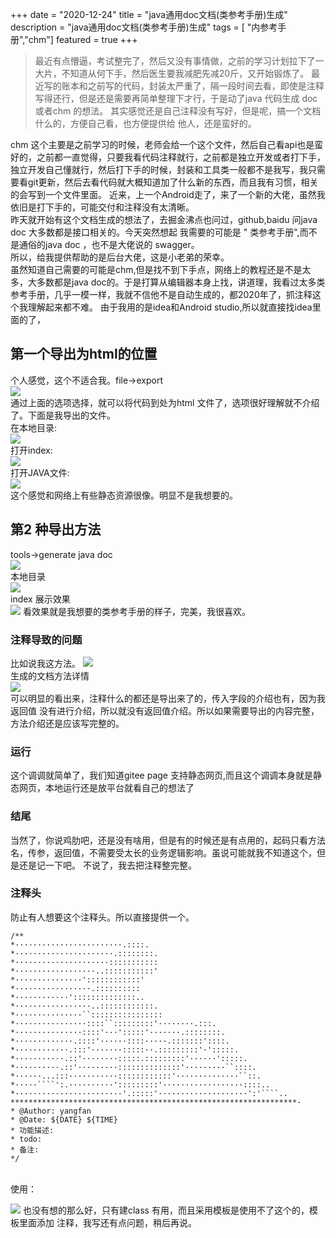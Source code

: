 +++
date = "2020-12-24"
title = "java通用doc文档(类参考手册)生成"
description = "java通用doc文档(类参考手册)生成"
tags = [ "内参考手册","chm"]
featured = true
+++
> 最近有点懵逼，考试整完了，然后又没有事情做，之前的学习计划拉下了一大片，不知道从何下手，然后医生要我减肥先减20斤，又开始锻炼了。
> 最近写的账本和之前写的代码，封装太严重了，隔一段时间去看，即使是注释写得还行，但是还是需要再简单整理下才行，于是动了java 代码生成 doc 或者chm 的想法。
> 其实感觉还是自己注释没有写好，但是呢，搞一个文档什么的，方便自己看，也方便提供给 他人，还是蛮好的。

chm 这个主要是之前学习的时候，老师会给一个这个文件，然后自己看api也是蛮好的，之前都一直觉得，只要我看代码注释就行，之前都是独立开发或者打下手，独立开发自己懂就行，然后打下手的时候，封装和工具类一般都不是我写，我只需要看git更新，然后去看代码就大概知道加了什么新的东西，而且我有习惯，相关的会写到一个文件里面。
近来，上一个Android走了，来了一个新的大佬，虽然我依旧是打下手的，可能交付和注释没有太清晰。
<br>
昨天就开始有这个文档生成的想法了，去掘金沸点也问过，github,baidu 问java doc 大多数都是接口相关的。今天突然想起 我需要的可能是 " 类参考手册",而不是通俗的java doc ，也不是大佬说的 swagger。
<br>
所以，给我提供帮助的是后台大佬，这是小老弟的荣幸。
<br>
虽然知道自己需要的可能是chm,但是找不到下手点，网络上的教程还是不是太多，大多数都是java doc的。于是打算从编辑器本身上找，讲道理，我看过太多类参考手册，几乎一模一样，我就不信他不是自动生成的，都2020年了，抓注释这个我理解起来都不难。
由于我用的是idea和Android studio,所以就直接找idea里面的了，
## 第一个导出为html的位置
个人感觉，这个不适合我。file->export
<br>
![](https://gitee.com/lalalaxiaowifi/pictures/raw/master/image/20201224103757.png)
<br>
通过上面的选项选择，就可以将代码到处为html 文件了，选项很好理解就不介绍了。下面是我导出的文件。
<br> 在本地目录:<br>
![](https://gitee.com/lalalaxiaowifi/pictures/raw/master/image/20201224104249.png)
<br> 打开index:<br>
![](https://gitee.com/lalalaxiaowifi/pictures/raw/master/image/20201224104432.png)
<br> 打开JAVA文件:<br>
![](https://gitee.com/lalalaxiaowifi/pictures/raw/master/image/20201224104543.png)
<br>
这个感觉和网络上有些静态资源很像。明显不是我想要的。
## 第2 种导出方法
tools->generate java doc <br>
![](https://gitee.com/lalalaxiaowifi/pictures/raw/master/image/20201224105009.png)
<br>本地目录<br>
![](https://gitee.com/lalalaxiaowifi/pictures/raw/master/image/20201224105241.png)
<br>index 展示效果 <br>
![](https://gitee.com/lalalaxiaowifi/pictures/raw/master/image/20201224105402.png)
看效果就是我想要的类参考手册的样子，完美，我很喜欢。
### 注释导致的问题
比如说我这方法。
![](https://gitee.com/lalalaxiaowifi/pictures/raw/master/image/20201224105553.png)
<br>生成的文档方法详情<br>
![](https://gitee.com/lalalaxiaowifi/pictures/raw/master/image/20201224105710.png)
<br> 可以明显的看出来，注释什么的都还是导出来了的，传入字段的介绍也有，因为我返回值 没有进行介绍，所以就没有返回值介绍。所以如果需要导出的内容完整，方法介绍还是应该写完整的。
### 运行
这个调调就简单了，我们知道gitee page 支持静态网页,而且这个调调本身就是静态网页，本地运行还是放平台就看自己的想法了
### 结尾
 当然了，你说鸡肋吧，还是没有啥用，但是有的时候还是有点用的，起码只看方法名，传参，返回值，不需要受太长的业务逻辑影响。虽说可能就我不知道这个，但是还是记一下吧。
不说了，我去把注释整完整。

### 注释头
防止有人想要这个注释头。所以直接提供一个。
<br>
````
/**
*························.::::.
*······················.::::::::.
*·····················:::::::::::
*··················..:::::::::::'
*···············'::::::::::::'
*·················.::::::::::
*············'::::::::::::::..
*·················..::::::::::::.
*···············``::::::::::::::::
*················::::``:::::::::'········.:::.
*···············::::'···':::::'·······.::::::::.
*·············.::::'······::::·····.:::::::'::::.
*············.:::'·······:::::··.:::::::::'·':::::.
*···········.::'········:::::.:::::::::'······':::::.
*··········.::'·········::::::::::::::'·········``::::.
*······...:::···········::::::::::::'··············``::.
*·····````':.··········':::::::::'··················::::..
*························'.:::::'····················':'````..
****************************************************************·
* @Author: yangfan
* @Date: ${DATE} ${TIME}
* 功能描述:
* todo:
* 备注:
*/
````

<br>
使用：

![](https://gitee.com/lalalaxiaowifi/pictures/raw/master/image/20201224111732.png)
也没有想的那么好，只有建class 有用，而且采用模板是使用不了这个的，模板里面添加 注释，我写还有点问题，稍后再说。
